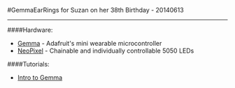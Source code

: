 #GemmaEarRings
for Suzan on her 38th Birthday - 20140613
__________

####Hardware:
- [Gemma] - Adafruit's mini wearable microcontroller
- [NeoPixel] - Chainable and individually controllable 5050 LEDs 

####Tutorials:
- [Intro to Gemma]

[NeoPixel]:http://www.adafruit.com/products/1463
[Gemma]:https://learn.adafruit.com/introducing-gemma/introduction
[Intro to Gemma]:https://learn.adafruit.com/introducing-gemma/introduction